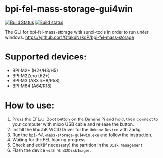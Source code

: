 # bpi-fel-mass-storage-gui4win

[![Build Status](https://travis-ci.org/OtakuNekoP/bpi-fel-mass-storage-gui4win.svg?branch=master)](https://travis-ci.org/OtakuNekoP/bpi-fel-mass-storage-gui4win)
[![Build status](https://ci.appveyor.com/api/projects/status/co914wbc2bacr02y?svg=true)](https://ci.appveyor.com/project/OtakuNekoP/bpi-fel-mass-storage-gui4win)

The GUI for bpi-fel-mass-storage with sunxi-tools in order to run under windows.
https://github.com/OtakuNekoP/bpi-fel-mass-storage

# Supported devices:

+ BPI-M2+ (H2+/H3/H5) 
+ BPI-M2Zero (H2+)
+ BPI-M3 (A83T/H8/R58) 
+ BPI-M64 (A64/R18)


# How to use:

1. Press the EFL/U-Boot button on the Banana Pi and hold, then connect to your computer with micro USB cable and release the button.
2. Install the libusbK WCID Driver for the `Unknow Device` with Zadig.
3. Run the `bpi-fel-mass-storage-gui4win.exe` and follow the instruction.
4. Waiting for the FEL loading progress.
5. Check and edit(if necessary) the partition in the `Disk Management`.
6. Flash the device `with Win32DiskImager`.
